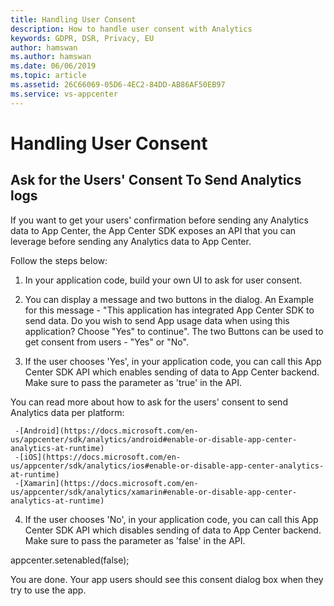 ```yaml
---
title: Handling User Consent
description: How to handle user consent with Analytics
keywords: GDPR, DSR, Privacy, EU
author: hamswan
ms.author: hamswan
ms.date: 06/06/2019 
ms.topic: article 
ms.assetid: 26C66069-05D6-4EC2-84DD-AB86AF50EB97
ms.service: vs-appcenter
---
```


# Handling User Consent

## Ask for the Users' Consent To Send Analytics logs

If you want to get your users' confirmation before sending any Analytics data to App Center, the App Center SDK exposes an API that you can leverage before sending any Analytics data to App Center.

Follow the steps below:
1. In your application code, build your own UI to ask for user consent.

2. You can display a message and two buttons in the dialog. An Example for this message - "This application has integrated App Center SDK to send data. Do you wish to send App usage data when using this application? Choose "Yes" to continue". The two Buttons can be used to get consent from users - "Yes" or "No". 

3. If the user chooses 'Yes', in your application code, you can call this App Center SDK API which enables sending of data to App Center backend. Make sure to pass the parameter as 'true' in the API.

You can read more about how to ask for the users' consent to send Analytics data per platform:

     -[Android](https://docs.microsoft.com/en-us/appcenter/sdk/analytics/android#enable-or-disable-app-center-analytics-at-runtime)
     -[iOS](https://docs.microsoft.com/en-us/appcenter/sdk/analytics/ios#enable-or-disable-app-center-analytics-at-runtime)
     -[Xamarin](https://docs.microsoft.com/en-us/appcenter/sdk/analytics/xamarin#enable-or-disable-app-center-analytics-at-runtime)
    
4. If the user chooses 'No', in your application code, you can call this App Center SDK API which disables sending of data to App Center backend. Make sure to pass the parameter as 'false' in the API.

appcenter.setenabled(false);

You are done. Your app users should see this consent dialog box when they try to use the app. 

